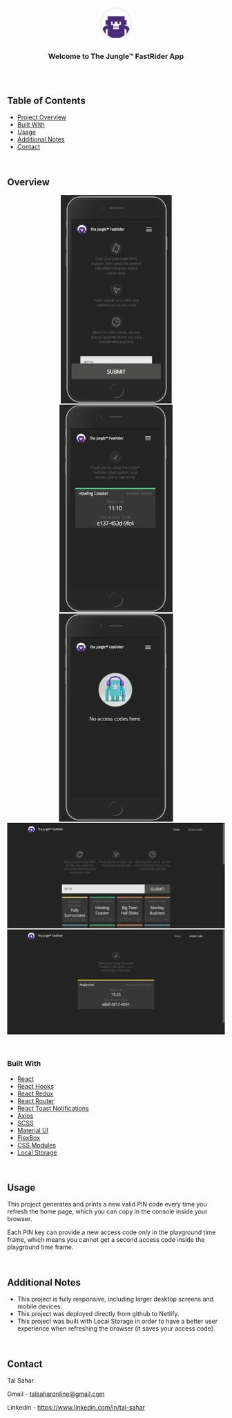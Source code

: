 <!-- PROJECT LOGO -->
<br />
<p align="center">
    <img src="./GitHubAssets/logo.png" alt="Logo" width="80" height="80">

  <h3 align="center">Welcome to The Jungle™ FastRider App</h3>

  <p align="center">
    <br />
    <br />
    <!-- <a href="https://github.com/talsaharonline/Tal-Sahar-21-09-2020">View Demo</a> -->
  </p>
</p>

<!-- TABLE OF CONTENTS -->

## Table of Contents

- [Project Overview](#overview)
- [Built With](#built-with)
- [Usage](#usage)
- [Additional Notes](#additional-notes)
- [Contact](#contact)

<br />

<!-- Project Overview -->

## Overview

<p align="center">
    <img src="./GitHubAssets/mobile1.PNG">
    <img src="./GitHubAssets/mobile2.PNG">
    <img src="./GitHubAssets/mobile3.PNG">
    <img src="./GitHubAssets/desktop1.PNG">
    <img src="./GitHubAssets/desktop2.PNG">
</p>

<br />

### Built With

- [React](https://reactjs.org/)
- [React Hooks](https://reactjs.org/docs/hooks-intro.html)
- [React Redux](https://react-redux.js.org/introduction/quick-start#:~:text=React%20Redux%20is%20the%20official,the%20store%20to%20update%20data.)
- [React Router](https://reactrouter.com/)
- [React Toast Notifications](https://jossmac.github.io/react-toast-notifications/)
- [Axios](https://www.npmjs.com/package/axios)
- [SCSS](https://sass-lang.com/)
- [Material UI](https://material-ui.com/)
- [FlexBox](https://developer.mozilla.org/en-US/docs/Web/CSS/CSS_Flexible_Box_Layout/Basic_Concepts_of_Flexbox)
- [CSS Modules](https://create-react-app.dev/docs/adding-a-css-modules-stylesheet/)
- [Local Storage](https://developer.mozilla.org/en-US/docs/Web/API/Window/localStorage)

<br />

<!-- USAGE EXAMPLES -->

## Usage

This project generates and prints a new valid PIN code every time you refresh the home page,
which you can copy in the console inside your browser.

Each PIN key can provide a new access code only in the playground time frame,
which means you cannot get a second access code inside the playground time frame.

<br />

<!-- ADDITIONAL NOTES -->

## Additional Notes

- This project is fully responsive, including larger desktop screens and mobile devices.
- This project was deployed directly from github to Netlify.
- This project was built with Local Storage in order to have a better user experience when refreshing the browser (it saves your access code).

<br />

<!-- CONTACT -->

## Contact

Tal Sahar

Gmail - talsaharonline@gmail.com

Linkedin - https://www.linkedin.com/in/tal-sahar

